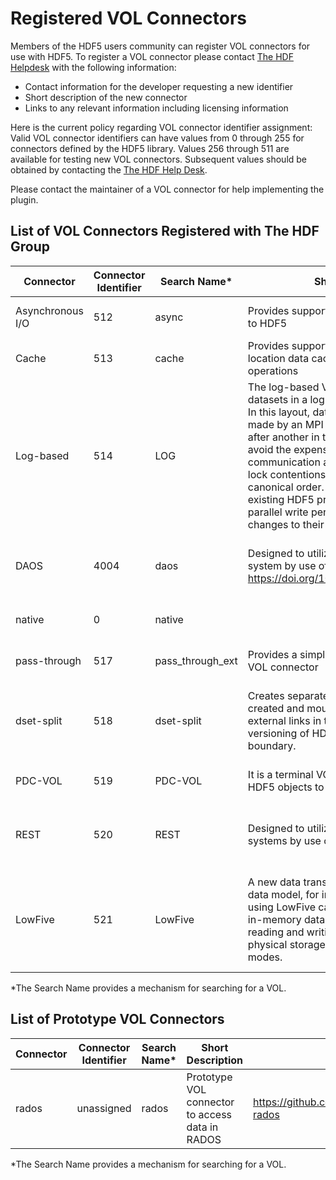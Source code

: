 # Registered VOL Connectors

Members of the HDF5 users community can register VOL connectors for use with HDF5. To register a VOL connector please contact [The HDF Helpdesk](https://help.hdfgroup.org) with the following information: 

* Contact information for the developer requesting a new identifier
* Short description of the new connector
* Links to any relevant information including licensing information 

Here is the current policy regarding VOL connector identifier assignment: Valid VOL connector identifiers can have values from 0 through 255 for connectors defined by the HDF5 library. Values 256 through 511 are available for testing new VOL connectors.  Subsequent values should be obtained by contacting the [The HDF Help Desk](https://help.hdfgroup.org).

Please contact the maintainer of a VOL connector for help implementing the plugin.

## List of VOL Connectors Registered with The HDF Group
| Connector	| Connector Identifier	| Search Name*	| Short Description	| URL	| Contacts
| --- | --- | --- | --- | --- | ---| 
| Asynchronous I/O	| 512	| async	| Provides support for asynchronous operations to HDF5| https://github.com/hpc-io/vol-async	|  Suren Byna (sbyna at lbl dot gov)| 
| Cache	| 513	| cache	| Provides support for multi-level, multi-location data caching to dataset I/O operations	| https://github.com/hpc-io/vol-cache	| Suren Byna (sbyna at lbl dot gov) | 
| Log-based	| 514| 	LOG	| The log-based VOL plugin stores HDF5 datasets in a log-based storage layout.<br>In this layout, data of multiple write requests made by an MPI process are appended one after another in the file. Such I/O strategy can avoid the expensive inter-process communication and I/O serialization due to file lock contentions when storing data in the canonical order. Through the log-based VOL, existing HDF5 programs can achieve a better parallel write performance with minimal changes to their codes. | https://github.com/DataLib-ECP/vol-log-based/blob/master/README.md	| Kai Yuan Hou <br> (khl7265 at ece dot northwestern dot edu) | 
| DAOS	| 4004	| daos	| Designed to utilize the DAOS object storage system by use of the DAOS API <br> https://doi.org/10.1109/TPDS.2021.3097884 | https://github.com/HDFGroup/vol-daos <br> [HDF5 DAOS VOL Connector Design](https://github.com/HDFGroup/vol-daos/blob/master/docs/design_doc.pdf) <br> [HDF5 DAOS VOL Connector User's Guide](https://github.com/HDFGroup/vol-daos/blob/master/docs/users_guide.pdf) | help at hdfgroup dot org | 
| native| 	0	| native	 | | | 	 	help at hdfgroup dot org| 
| pass-through| 	517	| pass_through_ext| 	Provides a simple example of a pass-through VOL connector	| https://github.com/hpc-io/vol-external-passthrough	| Suren Byna (sbyna at lbl dot gov) | 
| dset-split	| 518	| dset-split	| Creates separate sub files for each dataset created and mounts these sub-files as external links in the main file. It enables versioning of HDF5 files at a dataset boundary.| https://github.com/hpc-io/vol-dset-split	| Annmary Justine (annmary dot roy at hpe dot com)| 
| PDC-VOL| 	519| 	PDC-VOL	| It is a terminal VOL that reads and writes HDF5 objects to the PDC system|  <https://github.com/hpc-io/pdc> https://github.com/hpc-io/vol-pdc| 	Houjun Tang (htang4 at lbl dot gov)| 
| REST	| 520| 	REST| 	Designed to utilize web-based storage systems by use of the HDF5 REST APIs	| https://github.com/HDFGroup/vol-rest	| Matthew Larson (mlarson at hdfgroup dot org)| 
| LowFive| 	521	| LowFive	| A new data transport layer based on the HDF5 data model, for in situ workflows. Executables using LowFive can communicate in situ (using in-memory data and MPI message passing), reading and writing traditional HDF5 files to physical storage, and combining the two modes.| 	https://github.com/diatomic/LowFive	| Tom Peterka (tpeterka at mcs dot anl dot gov) <br> Dmitriy Morozov (dmorozov at lbl dot gov) | 

*The Search Name provides a mechanism for searching for a VOL.

## List of Prototype VOL Connectors
 
| Connector	| Connector Identifier	| Search Name*	| Short Description| URL	|  Contacts | 
| --- | --- | --- | --- | --- | --- |  
| rados| 	unassigned	| rados| 	Prototype VOL connector to access data in RADOS	| https://github.com/HDFGroup/vol-rados	| help at hdfgroup dot org| 

*The Search Name provides a mechanism for searching for a VOL.

